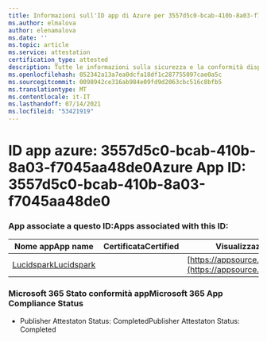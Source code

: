 ```yaml
---
title: Informazioni sull'ID app di Azure per 3557d5c0-bcab-410b-8a03-f7045aa48de0
ms.author: elmalova
author: elenamalova
ms.date: ''
ms.topic: article
ms.service: attestation
certification_type: attested
description: Tutte le informazioni sulla sicurezza e la conformità disponibili per 3557d5c0-bcab-410b-8a03-f7045aa48de0.
ms.openlocfilehash: 052342a13a7ea0dcfa18df1c287755097cae0a5c
ms.sourcegitcommit: 0098942ce316ab984e09fd9d2063cbc516c8bfb5
ms.translationtype: MT
ms.contentlocale: it-IT
ms.lasthandoff: 07/14/2021
ms.locfileid: "53421919"
---
```

# <a name="azure-app-id-3557d5c0-bcab-410b-8a03-f7045aa48de0"></a><span data-ttu-id="8a30f-103">ID app azure: 3557d5c0-bcab-410b-8a03-f7045aa48de0</span><span class="sxs-lookup"><span data-stu-id="8a30f-103">Azure App ID: 3557d5c0-bcab-410b-8a03-f7045aa48de0</span></span>


### <a name="apps-associated-with-this-id"></a><span data-ttu-id="8a30f-104">App associate a questo ID:</span><span class="sxs-lookup"><span data-stu-id="8a30f-104">Apps associated with this ID:</span></span>
| <span data-ttu-id="8a30f-105">**Nome app**</span><span class="sxs-lookup"><span data-stu-id="8a30f-105">**App name**</span></span> | <span data-ttu-id="8a30f-106">**Certificata**</span><span class="sxs-lookup"><span data-stu-id="8a30f-106">**Certified**</span></span> | <span data-ttu-id="8a30f-107">**Visualizzazione in AppSource**</span><span class="sxs-lookup"><span data-stu-id="8a30f-107">**View in AppSource**</span></span> |
|-|-|-|
| [<span data-ttu-id="8a30f-108">Lucidspark</span><span class="sxs-lookup"><span data-stu-id="8a30f-108">Lucidspark</span></span>](https://docs.microsoft.com/en-us/microsoft-365-app-certification/forward/WA200002583) |  | [https://appsource.microsoft.com/product/office/WA200002583](https://appsource.microsoft.com/product/office/WA200002583) |

### <a name="microsoft-365-app-compliance-status"></a><span data-ttu-id="8a30f-109">Microsoft 365 Stato conformità app</span><span class="sxs-lookup"><span data-stu-id="8a30f-109">Microsoft 365 App Compliance Status</span></span>
- <span data-ttu-id="8a30f-110">Publisher Attestaton Status: Completed</span><span class="sxs-lookup"><span data-stu-id="8a30f-110">Publisher Attestaton Status: Completed</span></span>
